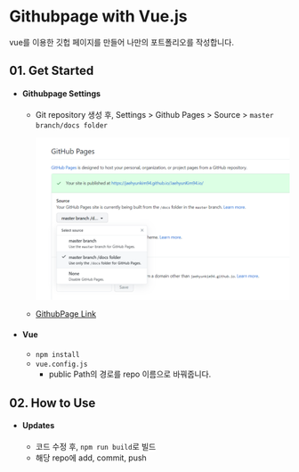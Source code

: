 # Githubpage with Vue.js

vue를 이용한 깃헙 페이지를 만들어 나만의 포트폴리오를 작성합니다.

## 01. Get Started

- #### Githubpage Settings

  - Git repository 생성 후, Settings > Github Pages > Source > `master branch/docs folder`

    ![githubpage_settings](/images/githubpage_settings.png)

  - [GithubPage Link](https://jaehyunkim94.github.io/JaehyunKim94.io/)

- #### Vue

  - `npm install`
  - `vue.config.js`
    - public Path의 경로를 repo 이름으로 바꿔줍니다.



## 02. How to Use

- #### Updates

  - 코드 수정 후, `npm run build`로 빌드
  - 해당 repo에 add, commit, push 

